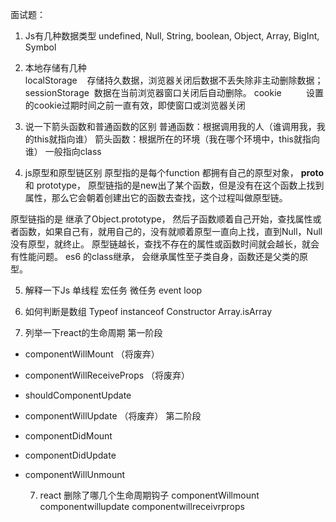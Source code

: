 面试题：

1. Js有几种数据类型  undefined,  Null, String, boolean, Object, Array, BigInt, Symbol
2.  本地存储有几种   
	localStorage    存储持久数据，浏览器关闭后数据不丢失除非主动删除数据；
	sessionStorage  数据在当前浏览器窗口关闭后自动删除。
	cookie          设置的cookie过期时间之前一直有效，即使窗口或浏览器关闭
   3. 说一下箭头函数和普通函数的区别
	普通函数：根据调用我的人（谁调用我，我的this就指向谁）
	箭头函数：根据所在的环境（我在哪个环境中，this就指向谁）
                          一般指向class

   4.  js原型和原型链区别
	原型指的是每个function 都拥有自己的原型对象， __proto__ 和 prototype，
	原型链指的是new出了某个函数，但是没有在这个函数上找到属性，那么它会朝着创建出它的函数去查找，这个过程叫做原型链。
	
原型链指的是  继承了Object.prototype， 然后子函数顺着自己开始，查找属性或者函数，如果自己有，就用自己的，没有就顺着原型一直向上找，直到Null，Null没有原型，就终止。
原型链越长，查找不存在的属性或函数时间就会越长，就会有性能问题。
es6 的class继承， 会继承属性至子类自身，函数还是父类的原型。

   5. 解释一下Js 单线程
宏任务 微任务 event loop

   5. 如何判断是数组
Typeof 
instanceof
Constructor
Array.isArray
		
   6. 列举一下react的生命周期
第一阶段
* componentWillMount （将废弃）
* componentWillReceiveProps  （将废弃）
* shouldComponentUpdate
* componentWillUpdate （将废弃）
第二阶段
* componentDidMount
* componentDidUpdate
* componentWillUnmount

   7. react 删除了哪几个生命周期钩子
componentWillmount 
componentwillupdate 
componentwillreceivrprops
